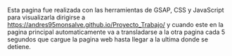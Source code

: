Esta pagina fue realizada con las herramientas de GSAP,
CSS y JavaScript para visualizarla dirigirse a https://andres95monsalve.github.io/Proyecto_Trabajo/ y cuando este en la pagina principal automaticamente va a transladarse 
a la otra pagina cada 5 segundos que cargue la pagina web hasta llegar
a la ultima donde se detiene.